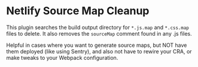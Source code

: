 # Netlify Source Map Cleanup

This plugin searches the build output directory for `*.js.map` and `*.css.map` files to delete. It also removes the `sourceMap` comment found in any .js files.

Helpful in cases where you want to generate source maps, but NOT have them deployed (like using Sentry), and also not have to rewire your CRA, or make tweaks to your Webpack configuration.
